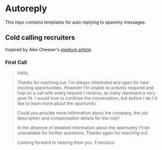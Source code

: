 # Autoreply

This repo contains templates for auto replying to spammy messages.

## Cold calling recruiters
Inspired by Alex Chesser's [medium article](https://index.medium.com/career-advice-nobody-gave-me-never-ignore-a-recruiter-4474eac9556).

### First Call

> Hello,
>
> Thanks for reaching out. I'm always interested and open for new exciting opportunities. However I'm unable to actively respond and hop on a call with every request I receive, as many represent a very poor fit. I would love to continue the conversation, but before I do I'd like to learn more about the oportunity.
>
> Could you provide more information about the company, the job description and compensation details for the role?
>
> In the absence of detailed information about the oportunity I'll be unavailable for further questions. Thanks again for reaching out.
>
> Looking forward to hearing from you.
> Francisco

